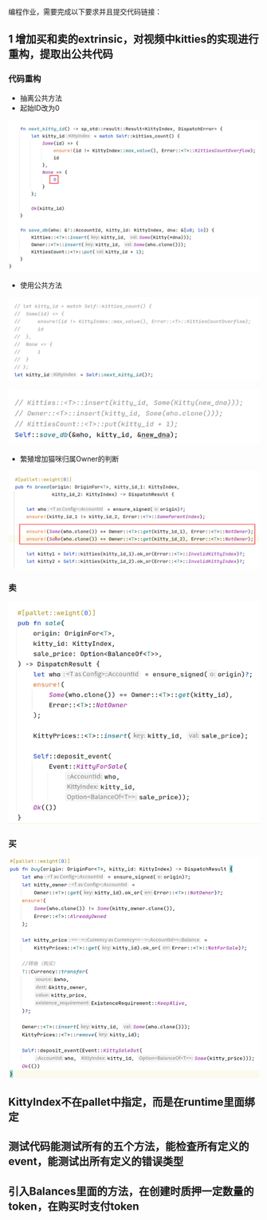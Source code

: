 编程作业，需要完成以下要求并且提交代码链接： 

## 1 增加买和卖的extrinsic，对视频中kitties的实现进行重构，提取出公共代码

### 代码重构

- 抽离公共方法
- 起始ID改为0

![image-20211228172432614](assets/image-20211228172432614.png)

- 使用公共方法

![image-20211228151845039](assets/image-20211228151845039.png)

![image-20211228151857162](assets/image-20211228151857162.png)

- 繁殖增加猫咪归属Owner的判断

![image-20211228172339707](assets/image-20211228172339707.png)

### 卖

![image-20211228191649522](assets/image-20211228191649522.png)

### 买

![image-20211228191732692](assets/image-20211228191732692.png)

## KittyIndex不在pallet中指定，而是在runtime里面绑定





## 测试代码能测试所有的五个方法，能检查所有定义的event，能测试出所有定义的错误类型







## 引入Balances里面的方法，在创建时质押一定数量的token，在购买时支付token